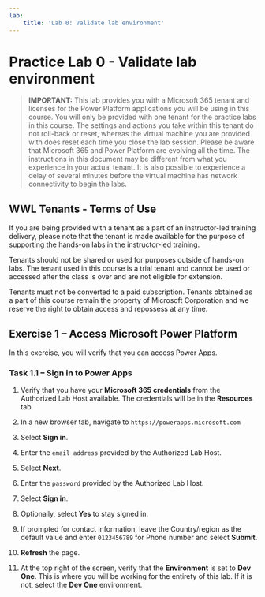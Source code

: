 ```yaml
---
lab:
    title: 'Lab 0: Validate lab environment'
---
```


# Practice Lab 0 - Validate lab environment

> **IMPORTANT:** This lab provides you with a Microsoft 365 tenant and licenses for the Power Platform applications you will be using in this course. You will only be provided with one tenant for the practice labs in this course. The settings and actions you take within this tenant do not roll-back or reset, whereas the virtual machine you are provided with does reset each time you close the lab session. Please be aware that Microsoft 365 and Power Platform are evolving all the time. The instructions in this document may be different from what you experience in your actual tenant. It is also possible to experience a delay of several minutes before the virtual machine has network connectivity to begin the labs.

## WWL Tenants - Terms of Use

If you are being provided with a tenant as a part of an instructor-led training delivery, please note that the tenant is made available for the purpose of supporting the hands-on labs in the instructor-led training.

Tenants should not be shared or used for purposes outside of hands-on labs. The tenant used in this course is a trial tenant and cannot be used or accessed after the class is over and are not eligible for extension.

Tenants must not be converted to a paid subscription. Tenants obtained as a part of this course remain the property of Microsoft Corporation and we reserve the right to obtain access and repossess at any time.

## Exercise 1 – Access Microsoft Power Platform

In this exercise, you will verify that you can access Power Apps.

### Task 1.1 – Sign in to Power Apps

1.  Verify that you have your **Microsoft 365 credentials** from the Authorized Lab Host available. The credentials will be in the **Resources** tab.

1.  In a new browser tab, navigate to `https://powerapps.microsoft.com`

1.  Select **Sign in**.

1.  Enter the `email address` provided by the Authorized Lab Host.

1.  Select **Next**.

1.  Enter the `password` provided by the Authorized Lab Host.

1.  Select **Sign in**.

1.  Optionally, select **Yes** to stay signed in.

1.  If prompted for contact information, leave the Country/region as the default value and enter `0123456789` for Phone number and select **Submit**.

1.  **Refresh** the page.

1.  At the top right of the screen, verify that the **Environment** is set to **Dev One**. This is where you will be working for the entirety of this lab. If it is not, select the **Dev One** environment.
